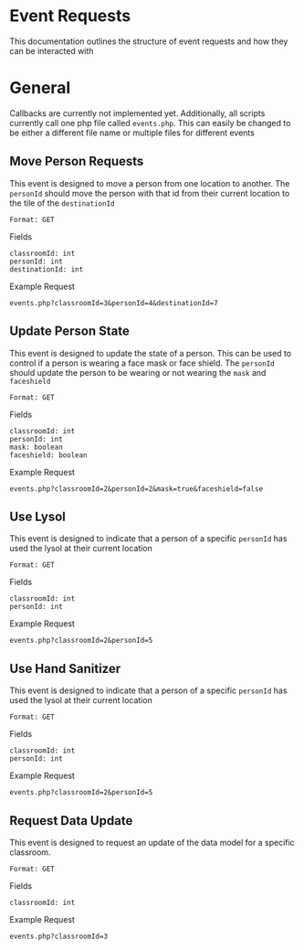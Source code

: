 # Event Requests
This documentation outlines the structure of event requests and how they can be interacted with

# General
Callbacks are currently not implemented yet. Additionally, all scripts currently call one php file called `events.php`. This can easily be changed to be either a different file name or multiple files for different events

## Move Person Requests
This event is designed to move a person from one location to another. The `personId` should move the person with that id from their current location to the tile of the `destinationId`
```
Format: GET
```
Fields
```
classroomId: int
personId: int
destinationId: int
```
Example Request
```
events.php?classroomId=3&personId=4&destinationId=7
```

## Update Person State
This event is designed to update the state of a person. This can be used to control if a person is wearing a face mask or face shield. The `personId` should update the person to be wearing or not wearing the `mask` and `faceshield`
```
Format: GET
```
Fields
```
classroomId: int
personId: int
mask: boolean
faceshield: boolean
```
Example Request
```
events.php?classroomId=2&personId=2&mask=true&faceshield=false
```

## Use Lysol
This event is designed to indicate that a person of a specific `personId` has used the lysol at their current location
```
Format: GET
```
Fields
```
classroomId: int
personId: int
```
Example Request
```
events.php?classroomId=2&personId=5
```

## Use Hand Sanitizer
This event is designed to indicate that a person of a specific `personId` has used the lysol at their current location
```
Format: GET
```
Fields
```
classroomId: int
personId: int
```
Example Request
```
events.php?classroomId=2&personId=5
```

## Request Data Update
This event is designed to request an update of the data model for a specific classroom.
```
Format: GET
```
Fields
```
classroomId: int
```
Example Request
```
events.php?classroomId=3
```